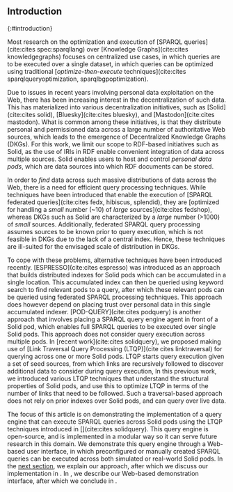 ## Introduction
{:#introduction}

Most research on the optimization and execution of [SPARQL queries](cite:cites spec:sparqllang) over [Knowledge Graphs](cite:cites knowledgegraphs)
focuses on centralized use cases,
in which queries are to be executed over a single dataset, in which queries can be optimized using traditional [*optimize-then-execute* techniques](cite:cites sparqlqueryoptimization, sparqlbgpoptimization).

Due to issues in recent years involving personal data exploitation on the Web,
there has been increasing interest in the decentralization of such data.
This has materialized into various decentralization initiatives,
such as [Solid](cite:cites solid), [Bluesky](cite:cites bluesky), and [Mastodon](cite:cites mastodon).
What is common among these initiatives, is that they distribute personal and permissioned data across a large number of authoritative Web sources,
which leads to the emergence of Decentralized Knowledge Graphs (DKGs).
For this work, we limit our scope to RDF-based initiatives such as Solid,
as the use of IRIs in RDF enable convenient integration of data across multiple sources.
Solid enables users to host and control *personal data pods*, which are data sources into which RDF documents can be stored.

In order to *find* data across such massive distributions of data across the Web,
there is a need for efficient query processing techniques.
While techniques have been introduced that enable the execution of [SPARQL federated queries](cite:cites fedx, hibiscus, splendid),
they are [optimized for handling a *small* number (~10) of *large* sources](cite:cites fedshop),
whereas DKGs such as Solid are characterized
by a *large* number (>1000) of *small* sources.
Additionally, federated SPARQL query processing assumes sources to be known prior to query execution,
which is not feasible in DKGs due to the lack of a central index.
Hence, these techniques are ill-suited for the envisaged scale of distribution in DKGs.

To cope with these problems, alternative techniques have been introduced recently.
[ESPRESSO](cite:cites espresso) was introduced as an approach that builds distributed indexes for Solid pods
which can be accumulated in a single location.
This accumulated index can then be queried using keyword search to find relevant pods to a query,
after which these relevant pods can be queried using federated SPARQL processing techniques.
This approach does however depend on placing trust over personal data in this single accumulated indexer.
[POD-QUERY](cite:cites podquery) is another approach that involves placing a SPARQL query engine agent in front of a Solid pod,
which enables full SPARQL queries to be executed over single Solid pods. This approach does not consider query execution across multiple pods.
In [recent work](cite:cites solidquery), we proposed making use of [Link Traversal Query Processing (LTQP)](cite cites linktraversal)
for querying across one or more Solid pods.
LTQP starts query execution given a set of seed sources,
from which links are recursively followed to discover additional data to consider during query execution,
In this previous work, we introduced various LTQP techniques that understand the structural properties of Solid pods,
and use this to optimize LTQP in terms of the number of links that need to be followed.
Such a traversal-based approach does not rely on prior indexes over Solid pods, and can query over live data.

The focus of this article is on demonstrating the implementation of a query engine
that can execute SPARQL queries across Solid pods using the LTQP techniques introduced in [](cite:cites solidquery).
This query engine is open-source, and is implemented in a modular way so it can serve future research in this domain.
We demonstrate this query engine through a Web-based user interface,
in which preconfigured or manually created SPARQL queries can be executed across both simulated or real-world Solid pods.
In the [next section](#approach), we explain our approach, after which we discuss our implementation in [](#implementation).
In [](#demonstration), we describe our Web-based demonstration interface,
after which we conclude in [](#conclusions).
